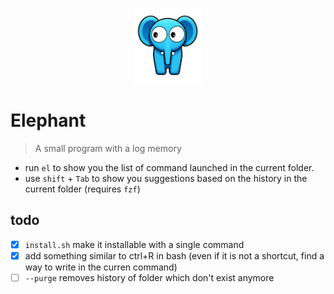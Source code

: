 <p align="center">
    <img style="width:8em;" src="./assets/logo.png" alt="jim">
</p>

# Elephant

> A small program with a log memory

- run `el` to show you the list of command launched in the current folder.
- use `shift` + `Tab` to show you suggestions based on the history in the current folder (requires  `fzf`)


## todo

- [x] `install.sh` make it installable with a single command
- [x] add something similar to ctrl+R in bash (even if it is not a shortcut, find a way to write in the curren command)
- [ ] `--purge` removes history of folder which don't exist anymore
